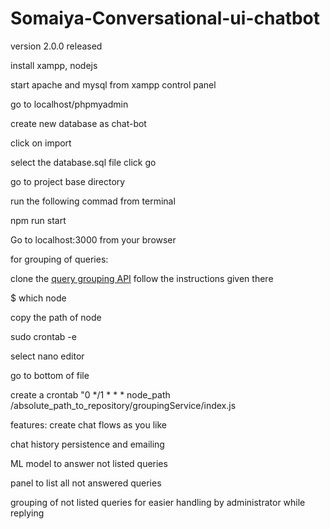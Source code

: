 # Somaiya-Conversational-ui-chatbot

version 2.0.0 released

install xampp, nodejs

start apache and mysql from xampp control panel

go to localhost/phpmyadmin

create new database as chat-bot

click on import

select the database.sql file
click go

go to project base directory

run the following commad from terminal

npm run start

Go to localhost:3000 from your browser

for grouping of queries: 

 clone the [query grouping API](https://www.google.com "grouping API") follow the instructions given there
 
 $ which node
 
 copy the path of node
 
 sudo crontab -e 
 
 select nano editor
 
 go to bottom of file
 
 create a crontab "0 */1 * * * node_path <space> /absolute_path_to_repository/groupingService/index.js 

features: 
  create chat flows as you like
  
  chat history persistence and emailing
  
  ML model to answer not listed queries
  
  panel to list all not answered queries
  
  grouping of not listed queries for easier handling by administrator while replying 
  
